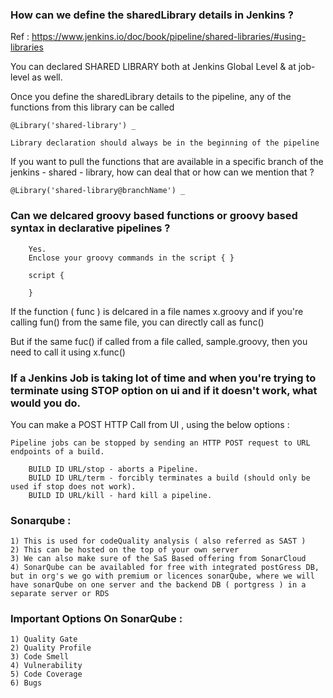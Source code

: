 
### How can we define the sharedLibrary details in Jenkins ?

Ref : https://www.jenkins.io/doc/book/pipeline/shared-libraries/#using-libraries

You can declared SHARED LIBRARY both at Jenkins Global Level & at job-level as well.

Once you define the sharedLibrary details to the pipeline, any of the functions from this library can be called

```
@Library('shared-library') _

Library declaration should always be in the beginning of the pipeline
```

If you want to pull the functions that are available in a specific branch of the jenkins - shared - library, how can deal that or how can we mention that ?

```
@Library('shared-library@branchName') _
```

### Can we delcared groovy based functions or groovy based syntax in declarative pipelines ?

```
    Yes.
    Enclose your groovy commands in the script { }

    script {

    }
```


If the function ( func ) is delcared in a file names x.groovy and if you're calling fun() from the same file, you can directly call as func()

But if the same fuc() if called from a file called, sample.groovy, then you need to call it using x.func()

### If a Jenkins Job is taking lot of time and when you're trying to terminate using STOP option on ui and if it doesn't work, what would you do.

You can make a POST HTTP Call from UI , using the below options :

```
Pipeline jobs can be stopped by sending an HTTP POST request to URL endpoints of a build.

    BUILD ID URL/stop - aborts a Pipeline.
    BUILD ID URL/term - forcibly terminates a build (should only be used if stop does not work).
    BUILD ID URL/kill - hard kill a pipeline.
```

### Sonarqube :

    1) This is used for codeQuality analysis ( also referred as SAST )
    2) This can be hosted on the top of your own server  
    3) We can also make sure of the SaS Based offering from SonarCloud
    4) SonarQube can be availabled for free with integrated postGress DB, but in org's we go with premium or licences sonarQube, where we will have sonarQube on one server and the backend DB ( portgress ) in a separate server or RDS

### Important Options On SonarQube :

    1) Quality Gate 
    2) Quality Profile 
    3) Code Smell 
    4) Vulnerability
    5) Code Coverage 
    6) Bugs 